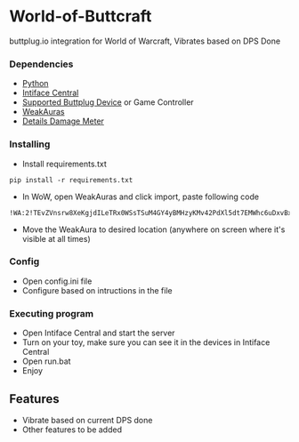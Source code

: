 # World-of-Buttcraft

buttplug.io integration for World of Warcraft, Vibrates based on DPS Done

### Dependencies

* [Python](https://www.python.org/downloads/release/python-3123/)
* [Intiface Central](https://github.com/intiface/intiface-central/releases)
* [Supported Buttplug Device](https://iostindex.com/?filter0Availability=Available,DIY&filter1Connection=Digital&filter2ButtplugSupport=4) or Game Controller
* [WeakAuras](https://www.curseforge.com/wow/addons/weakauras-2)
* [Details Damage Meter](https://www.curseforge.com/wow/addons/details)

### Installing

* Install requirements.txt
```
pip install -r requirements.txt
```

* In WoW, open WeakAuras and click import, paste following code
```
!WA:2!TEvZVnsrw8XeKgjdILeTRx0WSsTSuM4GY4yBMHzyKMv42PdXl5dt7EMWhc6uDxvBxK(lvv1o25eYxaXPDZEIliKpWjo5RCbMlCTvecUpc(hyoYjEvxojozsMrmcFPR6vVVF)EVQCUvNlyo8C4pFbwuIWNgs03mkKW6VLNhNiw7T(0sF3xn83FXXykp2hnWI0xuCE3rUjCruGCxCnVKqxbnkuR0I51GFmIiHfQTWcLlJsyiBsyVYUjmgjuSsmppjeFiVlchT37RmYvV0yuOB3iwRiAOWPHXMwgMXV8jM4EXyKG4KK9PwcZ)5yOmlYFdtUaXe5D8OHuE386WhX1CuI2)5)NhBFb1Dxct7UAHu)85ph3coQs(JJKZixdKVVdYD3JIWTjODRdSWl32ffA0dubVuXvmSQ3C922wnB8o2BxV4sAcwczrzaN)CuTjb5x3XHr6rHWAZKahcRuysWsAqI2LWvMYpYf5ltPtTl787J8tiGxxQ48ZxEESxXfVJxelajkPexlIPvrPdQNwyKqd0TMOljmJ2ufQkzei(CIKrGP)9D1QwzQFpMuGzpXhoYSsjx(0cUOw5YAfTkQD9Rd5cQVpKaEIg7zZskZONzgNNMvEgmHs)BKP)GNO()ZQCLMFhvcQBuchbyLJu9z0JukGTUjHygbZvSnH9jvsjm5cqBQMNgNG3lnn(AsFGHpkMtWw0ajYAfIar9bmoPtWPpSuLZr4vqbOotl39GErfXsliNDqylS0PeeN12DkXx(X9Kmbo)o2NCVeO(LQEQrsY(rzc6aCKTAgXodbCzNoeg)LUgBYYFwxmiMKo7d5joezVD7eppA)X2nQ32YUTvDtRXkPT7sXaJMzC5Sg4eIUhlvlgbKYSDlJ1x)i(Zu8vgYJj((nHAy6S9Z9)oz(zMCh3ZMTt7U3vBHwRx)9nmTnnEBJnTxPz766RBSYczGnjKiBGPwJT2qVU1XGMhF0xdBz6KvEtYEwz0kDswnk0J25dlcZFjSEi)IF0sx0mWfNg6FbUOXMNXdx3O(9nEkE4DAa3cq8lDbg4mtxx40TApvC(zrbNt3Jhs20bev1pE8Do38(sNxOU0zCpt3Ue3DtVIEc0e4Oq)MHOacp)imCvMNNfafyRzSERvV36hKeob7viD24)7FsaXFbz7lk7KnmjF8SYRB7rSu(4gryY3EPhLHvcr(3hAEaN9)FaN47LDf(y9TSS2AdZMV9Aw6ErHIh2YsRnkKRTjIXI2J1tjYLhb9kMKoYBYFTp)Vxdft7(a4(EWr7sOD6k(hSaWw(29ZnwTGlSt434fpzhB)FBQndY9a1gpQpPjM96vV9TEZA1gPigJeDJVXErmF8YK(XG)agUYTwghfHry(Y3UFSnI5IWeBjqVd8IOqCLQLdQDIjedYnXNgmLpX6)RV8eY7NBilsGKLV1ER4V4l)LR0B(jmI8J7IMzkD1p3dDqmBfbxFA8oJvr)EuSO7npuDqpkN64t2zkb3pxAHHqUlJsH0chcRpXL19Jqyp2(W74GzmpNJa5d4McMbj(cAEtxFeNxiDJ86Wyix5IrjCITBuGdsSJoNUprsCOSW1g28VC4rjmxIdnioIjM82T3t92TzgXYQFs0SUa8Et3i)i2)zg43qivJ3MHIhU9KfJGbIe82YO7DpafsdYYtVr6lT6HyaEk3KnIKXjWejmpTGEiefpGG4K2cOJUJO7Lhk3jTxQTEaIgUA6hL(XPfsTt35YPi4ZF7SuydM8A2V)t)1V(hQ(Jx1HtcamOz1YvkxBKiYDcG8vY9zrfP4HBVLElTvA12rnxSWWJMl2AMkLVXypg0id(dsGM5rQNUUQKK0PCA3W0WyZhIsG59qe5MfTMRkd8Aju84Mex89UHH7hezEiWei7wXzVL9kFtAbtgke6WG6XkeU7o1cq9FbDUGelnCvZmCXm1cOH50LdtEK6LXAnN4EmmXdbvzj33S2UKbPuDmOO438io0I80eYR3DiI9iW4c18sUK(aOmlJ6YWn4zQrd0c7tGBUOEdmZ6MhRk(nYQX5YLBMrY6enZ)ZpMgQEGdS7AJHLUe1tJ3j(vODcJyKjrAgvdysado6vN6FwyRK32DYIu754o3SC1xVC1569tV3F8d
```
* Move the WeakAura to desired location (anywhere on screen where it's visible at all times)

### Config

* Open config.ini file
* Configure based on intructions in the file


### Executing program

* Open Intiface Central and start the server
* Turn on your toy, make sure you can see it in the devices in Intiface Central
* Open run.bat
* Enjoy

## Features
- Vibrate based on current DPS done
- Other features to be added
